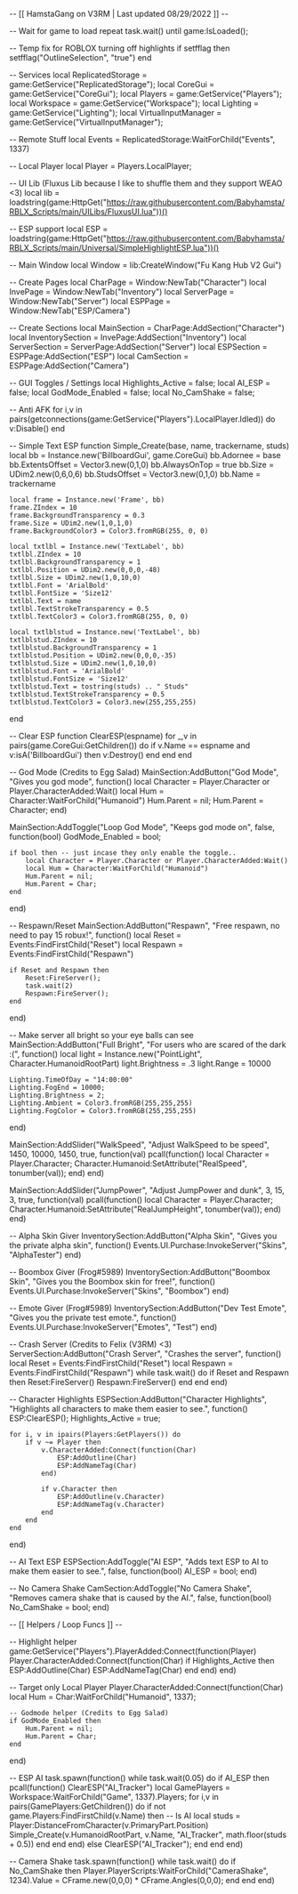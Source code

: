 -- [[ HamstaGang on V3RM | Last updated 08/29/2022 ]] --

-- Wait for game to load
repeat task.wait() until game:IsLoaded();

-- Temp fix for ROBLOX turning off highlights
if setfflag then setfflag("OutlineSelection", "true") end

-- Services
local ReplicatedStorage = game:GetService("ReplicatedStorage");
local CoreGui = game:GetService("CoreGui");
local Players = game:GetService("Players");
local Workspace = game:GetService("Workspace");
local Lighting = game:GetService("Lighting");
local VirtualInputManager = game:GetService("VirtualInputManager");

-- Remote Stuff
local Events = ReplicatedStorage:WaitForChild("Events", 1337)

-- Local Player
local Player = Players.LocalPlayer;

-- UI Lib (Fluxus Lib because I like to shuffle them and they support WEAO <3)
local lib = loadstring(game:HttpGet("https://raw.githubusercontent.com/Babyhamsta/RBLX_Scripts/main/UILibs/FluxusUI.lua"))()

-- ESP support
local ESP = loadstring(game:HttpGet("https://raw.githubusercontent.com/Babyhamsta/RBLX_Scripts/main/Universal/SimpleHighlightESP.lua"))()

-- Main Window
local Window = lib:CreateWindow("Fu Kang Hub V2 Gui")

-- Create Pages
local CharPage = Window:NewTab("Character")
local InvePage = Window:NewTab("Inventory")
local ServerPage = Window:NewTab("Server")
local ESPPage = Window:NewTab("ESP/Camera")

-- Create Sections
local MainSection = CharPage:AddSection("Character")
local InventorySection = InvePage:AddSection("Inventory")
local ServerSection = ServerPage:AddSection("Server")
local ESPSection = ESPPage:AddSection("ESP")
local CamSection = ESPPage:AddSection("Camera")

-- GUI Toggles / Settings
local Highlights_Active = false;
local AI_ESP = false;
local GodMode_Enabled = false;
local No_CamShake = false;

-- Anti AFK
for i,v in pairs(getconnections(game:GetService("Players").LocalPlayer.Idled)) do v:Disable() end

-- Simple Text ESP
function Simple_Create(base, name, trackername, studs)
    local bb = Instance.new('BillboardGui', game.CoreGui)
    bb.Adornee = base
    bb.ExtentsOffset = Vector3.new(0,1,0)
    bb.AlwaysOnTop = true
    bb.Size = UDim2.new(0,6,0,6)
    bb.StudsOffset = Vector3.new(0,1,0)
    bb.Name = trackername

    local frame = Instance.new('Frame', bb)
    frame.ZIndex = 10
    frame.BackgroundTransparency = 0.3
    frame.Size = UDim2.new(1,0,1,0)
    frame.BackgroundColor3 = Color3.fromRGB(255, 0, 0)

    local txtlbl = Instance.new('TextLabel', bb)
    txtlbl.ZIndex = 10
    txtlbl.BackgroundTransparency = 1
    txtlbl.Position = UDim2.new(0,0,0,-48)
    txtlbl.Size = UDim2.new(1,0,10,0)
    txtlbl.Font = 'ArialBold'
    txtlbl.FontSize = 'Size12'
    txtlbl.Text = name
    txtlbl.TextStrokeTransparency = 0.5
    txtlbl.TextColor3 = Color3.fromRGB(255, 0, 0)

    local txtlblstud = Instance.new('TextLabel', bb)
    txtlblstud.ZIndex = 10
    txtlblstud.BackgroundTransparency = 1
    txtlblstud.Position = UDim2.new(0,0,0,-35)
    txtlblstud.Size = UDim2.new(1,0,10,0)
    txtlblstud.Font = 'ArialBold'
    txtlblstud.FontSize = 'Size12'
    txtlblstud.Text = tostring(studs) .. " Studs"
    txtlblstud.TextStrokeTransparency = 0.5
    txtlblstud.TextColor3 = Color3.new(255,255,255)
end

-- Clear ESP
function ClearESP(espname)
    for _,v in pairs(game.CoreGui:GetChildren()) do
        if v.Name == espname and v:isA('BillboardGui') then
            v:Destroy()
        end
    end
end

-- God Mode (Credits to Egg Salad)
MainSection:AddButton("God Mode", "Gives you god mode", function()
    local Character = Player.Character or Player.CharacterAdded:Wait()
    local Hum = Character:WaitForChild("Humanoid")
    Hum.Parent = nil;
    Hum.Parent = Character;
end)

MainSection:AddToggle("Loop God Mode", "Keeps god mode on", false, function(bool)
    GodMode_Enabled = bool;

    if bool then -- just incase they only enable the toggle..
        local Character = Player.Character or Player.CharacterAdded:Wait()
        local Hum = Character:WaitForChild("Humanoid")
        Hum.Parent = nil;
        Hum.Parent = Char;
    end
end)

-- Respawn/Reset
MainSection:AddButton("Respawn", "Free respawn, no need to pay 15 robux!", function()
    local Reset = Events:FindFirstChild("Reset")
    local Respawn = Events:FindFirstChild("Respawn")

    if Reset and Respawn then
        Reset:FireServer();
        task.wait(2)
        Respawn:FireServer();
    end
end)

-- Make server all bright so your eye balls can see
MainSection:AddButton("Full Bright", "For users who are scared of the dark :(", function()
    local light = Instance.new("PointLight", Character.HumanoidRootPart)
    light.Brightness = .3
    light.Range = 10000

    Lighting.TimeOfDay = "14:00:00"
    Lighting.FogEnd = 10000;
    Lighting.Brightness = 2;
    Lighting.Ambient = Color3.fromRGB(255,255,255)
    Lighting.FogColor = Color3.fromRGB(255,255,255)
end)

MainSection:AddSlider("WalkSpeed", "Adjust WalkSpeed to be speed", 1450, 10000, 1450, true, function(val)
    pcall(function()
        local Character = Player.Character;
        Character.Humanoid:SetAttribute("RealSpeed", tonumber(val));
    end)
end)

MainSection:AddSlider("JumpPower", "Adjust JumpPower and dunk", 3, 15, 3, true, function(val)
    pcall(function()
        local Character = Player.Character;
        Character.Humanoid:SetAttribute("RealJumpHeight", tonumber(val));
    end)
end)

-- Alpha Skin Giver
InventorySection:AddButton("Alpha Skin", "Gives you the private alpha skin", function()
    Events.UI.Purchase:InvokeServer("Skins", "AlphaTester")
end)

-- Boombox Giver (Frog#5989)
InventorySection:AddButton("Boombox Skin", "Gives you the Boombox skin for free!", function()
    Events.UI.Purchase:InvokeServer("Skins", "Boombox")
end)

-- Emote Giver (Frog#5989)
InventorySection:AddButton("Dev Test Emote", "Gives you the private test emote.", function()
    Events.UI.Purchase:InvokeServer("Emotes", "Test")
end)

-- Crash Server (Credits to FeIix (V3RM) <3)
ServerSection:AddButton("Crash Server", "Crashes the server", function()
    local Reset = Events:FindFirstChild("Reset")
    local Respawn = Events:FindFirstChild("Respawn")
    while task.wait() do
        if Reset and Respawn then
            Reset:FireServer()
            Respawn:FireServer()
        end
    end
end)


-- Character Highlights
ESPSection:AddButton("Character Highlights", "Highlights all characters to make them easier to see.", function()
    ESP:ClearESP();
    Highlights_Active = true;

    for i, v in ipairs(Players:GetPlayers()) do
        if v ~= Player then
            v.CharacterAdded:Connect(function(Char)
                ESP:AddOutline(Char)
                ESP:AddNameTag(Char)
            end)

            if v.Character then
                ESP:AddOutline(v.Character)
                ESP:AddNameTag(v.Character)
            end
        end
    end
end)

-- AI Text ESP
ESPSection:AddToggle("AI ESP", "Adds text ESP to AI to make them easier to see.", false, function(bool)
    AI_ESP = bool;
end)

-- No Camera Shake
CamSection:AddToggle("No Camera Shake", "Removes camera shake that is caused by the AI.", false, function(bool)
    No_CamShake = bool;
end)


-- [[ Helpers / Loop Funcs ]] --

-- Highlight helper
game:GetService("Players").PlayerAdded:Connect(function(Player)
    Player.CharacterAdded:Connect(function(Char)
        if Highlights_Active then
            ESP:AddOutline(Char)
            ESP:AddNameTag(Char)
        end
    end)
end)

-- Target only Local Player
Player.CharacterAdded:Connect(function(Char)
    local Hum = Char:WaitForChild("Humanoid", 1337);

    -- Godmode helper (Credits to Egg Salad)
    if GodMode_Enabled then
        Hum.Parent = nil;
        Hum.Parent = Char;
    end
end)


-- ESP AI
task.spawn(function()
    while task.wait(0.05) do
        if AI_ESP then
            pcall(function()
                ClearESP("AI_Tracker")
                local GamePlayers = Workspace:WaitForChild("Game", 1337).Players;
                for i,v in pairs(GamePlayers:GetChildren()) do
                    if not game.Players:FindFirstChild(v.Name) then -- Is AI
                        local studs = Player:DistanceFromCharacter(v.PrimaryPart.Position)
                        Simple_Create(v.HumanoidRootPart, v.Name, "AI_Tracker", math.floor(studs + 0.5))
                    end
                end
            end)
        else
            ClearESP("AI_Tracker");
        end
    end
end)

-- Camera Shake
task.spawn(function()
    while task.wait() do
        if No_CamShake then
            Player.PlayerScripts:WaitForChild("CameraShake", 1234).Value = CFrame.new(0,0,0) * CFrame.Angles(0,0,0);
        end
    end
end)
